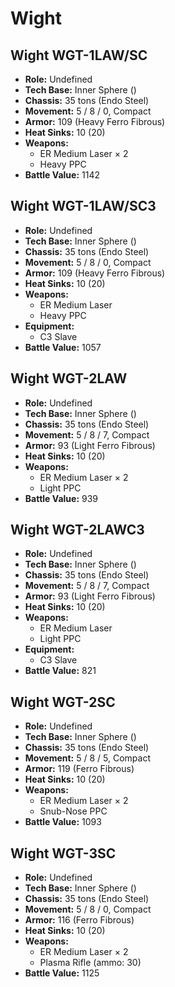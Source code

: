 # Wight
## Wight WGT-1LAW/SC
- **Role:** Undefined
- **Tech Base:** Inner Sphere ()
- **Chassis:** 35 tons (Endo Steel)
- **Movement:** 5 / 8 / 0, Compact
- **Armor:** 109 (Heavy Ferro Fibrous)
- **Heat Sinks:** 10 (20)
- **Weapons:**
  - ER Medium Laser × 2
  - Heavy PPC
- **Battle Value:** 1142

## Wight WGT-1LAW/SC3
- **Role:** Undefined
- **Tech Base:** Inner Sphere ()
- **Chassis:** 35 tons (Endo Steel)
- **Movement:** 5 / 8 / 0, Compact
- **Armor:** 109 (Heavy Ferro Fibrous)
- **Heat Sinks:** 10 (20)
- **Weapons:**
  - ER Medium Laser
  - Heavy PPC
- **Equipment:**
  - C3 Slave
- **Battle Value:** 1057

## Wight WGT-2LAW
- **Role:** Undefined
- **Tech Base:** Inner Sphere ()
- **Chassis:** 35 tons (Endo Steel)
- **Movement:** 5 / 8 / 7, Compact
- **Armor:** 93 (Light Ferro Fibrous)
- **Heat Sinks:** 10 (20)
- **Weapons:**
  - ER Medium Laser × 2
  - Light PPC
- **Battle Value:** 939

## Wight WGT-2LAWC3
- **Role:** Undefined
- **Tech Base:** Inner Sphere ()
- **Chassis:** 35 tons (Endo Steel)
- **Movement:** 5 / 8 / 7, Compact
- **Armor:** 93 (Light Ferro Fibrous)
- **Heat Sinks:** 10 (20)
- **Weapons:**
  - ER Medium Laser
  - Light PPC
- **Equipment:**
  - C3 Slave
- **Battle Value:** 821

## Wight WGT-2SC
- **Role:** Undefined
- **Tech Base:** Inner Sphere ()
- **Chassis:** 35 tons (Endo Steel)
- **Movement:** 5 / 8 / 5, Compact
- **Armor:** 119 (Ferro Fibrous)
- **Heat Sinks:** 10 (20)
- **Weapons:**
  - ER Medium Laser × 2
  - Snub-Nose PPC
- **Battle Value:** 1093

## Wight WGT-3SC
- **Role:** Undefined
- **Tech Base:** Inner Sphere ()
- **Chassis:** 35 tons (Endo Steel)
- **Movement:** 5 / 8 / 0, Compact
- **Armor:** 116 (Ferro Fibrous)
- **Heat Sinks:** 10 (20)
- **Weapons:**
  - ER Medium Laser × 2
  - Plasma Rifle (ammo: 30)
- **Battle Value:** 1125

